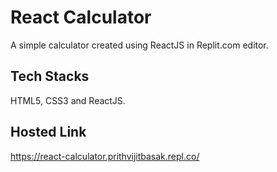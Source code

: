 # React Calculator
A simple calculator created using ReactJS in Replit.com editor.
## Tech Stacks
HTML5, CSS3 and ReactJS.
## Hosted Link
https://react-calculator.prithvijitbasak.repl.co/
